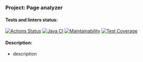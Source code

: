 ### Project: Page analyzer

#### Tests and linters status:
[![Actions Status](https://github.com/michael-nmg/java-project-72/actions/workflows/hexlet-check.yml/badge.svg)](https://github.com/michael-nmg/java-project-72/actions) [![Java CI](https://gtihub.com/michael-nmg/java-project-72/actions/workflows/Java%20CI/badge.svg)](https://github.com/michael-nmg/java-project-72/actions) [![Maintainability](https://api.codeclimate.com/v1/badges/82cf81926cdc17196180/maintainability)](https://codeclimate.com/github/michael-nmg/java-project-72/maintainability) [![Test Coverage](https://api.codeclimate.com/v1/badges/82cf81926cdc17196180/test_coverage)](https://codeclimate.com/github/michael-nmg/java-project-72/test_coverage)

#### Description:

 - description

